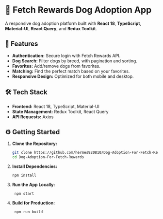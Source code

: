 # 🐾 Fetch Rewards Dog Adoption App

A responsive dog adoption platform built with **React 18**, **TypeScript**, **Material-UI**, **React Query**, and **Redux Toolkit**.

## 🚀 Features
- **Authentication:** Secure login with Fetch Rewards API.
- **Dog Search:** Filter dogs by breed, with pagination and sorting.
- **Favorites:** Add/remove dogs from favorites.
- **Matching:** Find the perfect match based on your favorites.
- **Responsive Design:** Optimized for both mobile and desktop.

## 🛠️ Tech Stack
- **Frontend:** React 18, TypeScript, Material-UI
- **State Management:** Redux Toolkit, React Query
- **API Requests:** Axios

## ⚙️ Getting Started

1. **Clone the Repository:**
   ```bash
   git clone https://github.com/hermes920810/Dog-Adoption-For-Fetch-Rewards.git
   cd Dog-Adoption-For-Fetch-Rewards

2. **Install Dependencies:**
   ```bash
   npm install
   
3. **Run the App Locally:**
   ```bash
    npm start

4. **Build for Production:**
   ```bash
    npm run build
